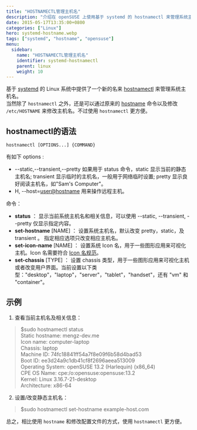 ```yaml
---
title: "HOSTNAMECTL管理主机名"
description: "介绍在 openSUSE 上使用基于 systemd 的 hostnamectl 来管理系统主机名"
date: 2015-05-17T13:35:00+0800
categories: ["Linux"]
hero: systemd-hostname.webp
tags: ["systemd", "hostname", "opensuse"]
menu:
  sidebar:
    name: "HOSTNAMECTL管理主机名"
    identifier: systemd-hostnamectl
    parent: linux
    weight: 10
---
```


基于 [systemd][link_wiki_systemd] 的 Linux 系统中提供了一个新的名来 [hostnamectl][link_man_hnc] 来管理系统主机名。  
当然除了 `hostnamectl` 之外，还是可以通过原来的 [hostname][link_man_hostname] 命令以及修改 `/etc/HOSTNAME` 来修改主机名。不过使用 `hostnamectl` 更方便。  
<!-- more -->

## hostnamectl的语法

`hostnamectl [OPTIONS...] {COMMAND}`  

有如下 options :  

- --static,--transient,--pretty 如果用于 status 命令，static 显示当前的静态主机名; transient 显示临时的主机名，一般用于网络临时设置; pretty 显示良好阅读主机名，如"Sam's Computer"。  
- H, --host=<user@hostname> 用来操作远程主机。  

命令：

- **status** ： 显示当前系统主机名和相关信息，可以使用 --static, --transient, --pretty 仅显示指定内容。  
- **set-hostname** [NAME] ： 设置系统主机名，默认改变 pretty，static，及 transient 。 指定相应选项只改变相应主机名。  
- **set-icon-name** [NAME] ： 设置系统 Icon 名，用于一些图形应用来可视化主机。Icon 名需要符合 [Icon 名规范][link_icon_name]。  
- **set-chassis** [TYPE] ： 设置 chassis 类型，用于一些图形应用来可视化主机或者改变用户界面。当前设置以下类型："desktop"，"laptop"，"server"，"tablet"，"handset"，还有 "vm" 和 "container"。  

## 示例

1. 查看当前主机名及相关信息：  

  > $sudo hostnamectl status  
  >   Static hostname: mengz-dev.me  
  >         Icon name: computer-laptop  
  >           Chassis: laptop  
  >        Machine ID: 74fc18841ff54a7f8e09f6b58d4bad53  
  >           Boot ID: ee3d24a9c1db41cf8f2696aeea513009  
  >  Operating System: openSUSE 13.2 (Harlequin) (x86_64)  
  >       CPE OS Name: cpe:/o:opensuse:opensuse:13.2  
  >            Kernel: Linux 3.16.7-21-desktop  
  >      Architecture: x86-64  

2. 设置/改变静态主机名：  

  > $sudo hostnamectl set-hostname example-host.com  

总之，相比使用 `hostname` 和修改配置文件的方式，使用 `hostnamectl` 更方便。   

[link_wiki_systemd]: https://zh.wikipedia.org/wiki/Systemd  
[link_man_hnc]: http://www.freedesktop.org/software/systemd/man/hostnamectl.html  
[link_man_hostname]: http://linux.die.net/man/1/hostname  
[link_icon_name]: http://standards.freedesktop.org/icon-naming-spec/icon-naming-spec-latest.html
